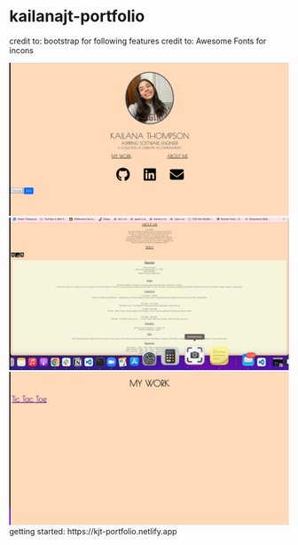 # kailanajt-portfolio
credit to: bootstrap for following features
credit to: Awesome Fonts for incons

<img src="./assets/homepage.png">
<img src="./assets/about-resume.png">
<img src="./assets/work.png">
getting started: https://kjt-portfolio.netlify.app
